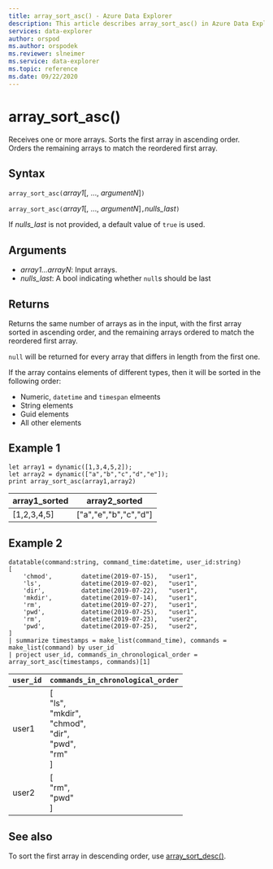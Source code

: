 ```yaml
---
title: array_sort_asc() - Azure Data Explorer
description: This article describes array_sort_asc() in Azure Data Explorer.
services: data-explorer
author: orspod
ms.author: orspodek
ms.reviewer: slneimer
ms.service: data-explorer
ms.topic: reference
ms.date: 09/22/2020
---
```

# array_sort_asc()

Receives one or more arrays. Sorts the first array in ascending order. Orders the remaining arrays to match the reordered first array.

## Syntax

`array_sort_asc(`*array1*[, ..., *argumentN*]`)`

`array_sort_asc(`*array1*[, ..., *argumentN*]`,`*nulls_last*`)`

If *nulls_last* is not provided, a default value of `true` is used.

## Arguments

* *array1...arrayN*: Input arrays.
* *nulls_last*: A bool indicating whether `null`s should be last

## Returns

Returns the same number of arrays as in the input, with the first array sorted in ascending order, and the remaining arrays ordered to match the reordered first array.

`null` will be returned for every array that differs in length from the first one.

If the array contains elements of different types, then it will be sorted in the following order:

* Numeric, `datetime` and `timespan` elmeents
* String elements
* Guid elements
* All other elements

## Example 1

<!-- csl: https://help.kusto.windows.net:443/Samples -->
```kusto
let array1 = dynamic([1,3,4,5,2]);
let array2 = dynamic(["a","b","c","d","e"]);
print array_sort_asc(array1,array2)
```

|array1_sorted|array2_sorted|
|---|---|
|[1,2,3,4,5]|["a","e","b","c","d"]|

## Example 2

<!-- csl: https://help.kusto.windows.net:443/Samples -->
```kusto
datatable(command:string, command_time:datetime, user_id:string)
[
	'chmod',		datetime(2019-07-15),	"user1",
	'ls',			datetime(2019-07-02),	"user1",
	'dir',			datetime(2019-07-22),	"user1",
	'mkdir',		datetime(2019-07-14),	"user1",
	'rm',			datetime(2019-07-27),	"user1",
	'pwd',			datetime(2019-07-25),	"user1",
	'rm',			datetime(2019-07-23),	"user2",
	'pwd',			datetime(2019-07-25),	"user2",
]
| summarize timestamps = make_list(command_time), commands = make_list(command) by user_id
| project user_id, commands_in_chronological_order = array_sort_asc(timestamps, commands)[1]
```

|`user_id`|`commands_in_chronological_order`|
|---|---|
|user1|[<br>  "ls",<br>  "mkdir",<br>  "chmod",<br>  "dir",<br>  "pwd",<br>  "rm"<br>]|
|user2|[<br>  "rm",<br>  "pwd"<br>]|

## See also

To sort the first array in descending order, use [array_sort_desc()](arraysortdescfunction.md).
